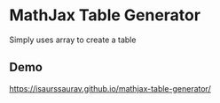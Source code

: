# MathJax Table Generator
Simply uses array to create a table

## Demo
https://isaurssaurav.github.io/mathjax-table-generator/
